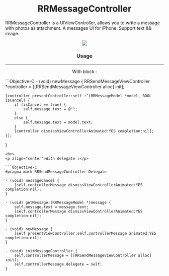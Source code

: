 <h1 align="center">RRMessageController</h1>

RRMessageController is a UIViewController, allows you to write a message with photos as attachment.
A messages UI for iPhone. Support text && image.

<p align="center">
  <img src ="https://raw.githubusercontent.com/remirobert/RRMessageController/master/ressources/record.gif"/>
</p>

<h3 align="center">Usage</h3>
<hr>
<p align="center">With block :</p>
```Objective-C
- (void) newMessage {
    RRSendMessageViewController *controller = [[RRSendMessageViewController alloc] init];
    
    [controller presentController:self :^(RRMessageModel *model, BOOL isCancel) {
        if (isCancel == true) {
            self.message.text = @"";
        }
        else {
            self.message.text = model.text;
        }
        [controller dismissViewControllerAnimated:YES completion:nil];
    }];
}
```
<hr>
<p align="center">With delegate :</p>

```Objective-C
#pragma mark RRSendMessageController Delegate

- (void) messageCancel {
    [self.controllerMessage dismissViewControllerAnimated:YES completion:nil];
}

- (void) getMessage:(RRMessageModel *)message {
    self.message.text = message.text;
    [self.controllerMessage dismissViewControllerAnimated:YES completion:nil];
}

- (void) newMessage {
    [self presentViewController:self.controllerMessage animated:YES completion:nil];
}

- (void) initMessageController {
    self.controllerMessage = [[RRSendMessageViewController alloc] init];
    self.controllerMessage.delegate = self;
}
```
